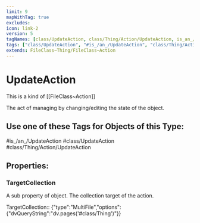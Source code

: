 ```yaml
---
limit: 9
mapWithTag: true
excludes:
icon: link-2
version: 5
tagNames: [class/UpdateAction, class/Thing/Action/UpdateAction, is_an_/UpdateAction, schema-org/UpdateAction]
tags: ["class/UpdateAction", "#is_/an_/UpdateAction", "class/Thing/Action/UpdateAction"]
extends: FileClass~Thing/FileClass~Action
---
```


# UpdateAction
This is a kind of [[FileClass~Action]]

The act of managing by changing/editing the state of the object.


## Use one of these Tags for Objects of this Type:

#is_/an_/UpdateAction
#class/UpdateAction
#class/Thing/Action/UpdateAction

## Properties:

### TargetCollection
A sub property of object. The collection target of the action.

TargetCollection:: {"type":"MultiFile","options":{"dvQueryString":"dv.pages('#class/Thing')"}}


